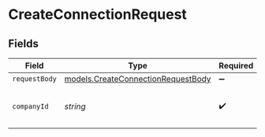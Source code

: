 # CreateConnectionRequest


## Fields

| Field                                                                          | Type                                                                           | Required                                                                       | Description                                                                    | Example                                                                        |
| ------------------------------------------------------------------------------ | ------------------------------------------------------------------------------ | ------------------------------------------------------------------------------ | ------------------------------------------------------------------------------ | ------------------------------------------------------------------------------ |
| `requestBody`                                                                  | [models.CreateConnectionRequestBody](../models/createconnectionrequestbody.md) | :heavy_minus_sign:                                                             | N/A                                                                            |                                                                                |
| `companyId`                                                                    | *string*                                                                       | :heavy_check_mark:                                                             | Unique identifier for a company.                                               | 8a210b68-6988-11ed-a1eb-0242ac120002                                           |